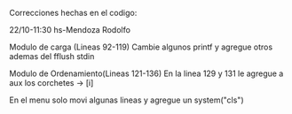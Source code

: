 Correcciones hechas en el codigo: 

22/10-11:30 hs-Mendoza Rodolfo

Modulo de carga (Lineas 92-119)
Cambie algunos printf y agregue otros ademas del fflush stdin 

Modulo de Ordenamiento(Lineas 121-136)
En la linea 129 y 131 le agregue a aux los corchetes -> [i]

En el menu solo movi algunas lineas y agregue un system("cls")
